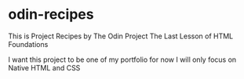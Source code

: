 # odin-recipes

This is Project Recipes by The Odin Project
The Last Lesson of HTML Foundations

I want this project to be one of my portfolio
for now I will only focus on Native HTML and CSS
